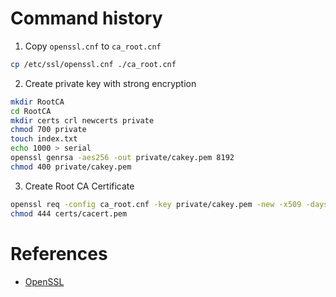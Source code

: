 # Command history

1. Copy `openssl.cnf` to `ca_root.cnf`

```bash
cp /etc/ssl/openssl.cnf ./ca_root.cnf
```

2. Create private key with strong encryption

```bash
mkdir RootCA
cd RootCA
mkdir certs crl newcerts private
chmod 700 private
touch index.txt
echo 1000 > serial
openssl genrsa -aes256 -out private/cakey.pem 8192
chmod 400 private/cakey.pem
```

3. Create Root CA Certificate

```bash
openssl req -config ca_root.cnf -key private/cakey.pem -new -x509 -days 7300 -sha256 -extensions v3_ca -out certs/cacert.pem
chmod 444 certs/cacert.pem
```

# References

- [OpenSSL](https://openssl-ca.readthedocs.io/)

